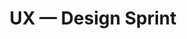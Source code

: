 ---
title: UX — Design Sprint
tags: [User Experience - UX]
# style : fill, border
style: border
color: info
description: A brief introduction to User Experience — UX Work Process. One of the main UX methodologies, Design Sprint!
external_url: https://medium.com/@mafda_/ux-design-sprint-db4a6cc72e4a
---